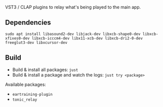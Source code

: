 VST3 / CLAP plugins to relay what's being played to the main app.

## Dependencies

```shell
sudo apt install libasound2-dev libjack-dev libxcb-shape0-dev libxcb-xfixes0-dev libxcb-icccm4-dev libx11-xcb-dev libxcb-dri2-0-dev freeglut3-dev libxcursor-dev
```

## Build

* Build & install all packages: `just`
* Build & install a package and watch the logs: `just try <package>`

Available packages:
* `eartraining-plugin`
* `tonic_relay`
